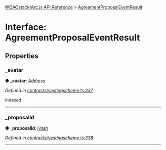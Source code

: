 [@DAOstack/Arc.js API Reference](../README.md) > [AgreementProposalEventResult](../interfaces/agreementproposaleventresult.md)



# Interface: AgreementProposalEventResult


## Properties
<a id="_avatar"></a>

###  _avatar

**●  _avatar**:  *[Address](../#address)* 

*Defined in [contracts/vestingscheme.ts:337](https://github.com/daostack/arc.js/blob/0fff6d4/lib/contracts/vestingscheme.ts#L337)*



indexed




___

<a id="_proposalid"></a>

###  _proposalId

**●  _proposalId**:  *[Hash](../#hash)* 

*Defined in [contracts/vestingscheme.ts:338](https://github.com/daostack/arc.js/blob/0fff6d4/lib/contracts/vestingscheme.ts#L338)*





___


